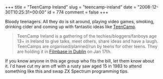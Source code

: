 +++
title = "TeenCamp Ireland"
slug = "teencamp-ireland"
date = "2008-12-30T10:25:31+00:00"
id = 774
comment = false
+++

Bloody teenagers. All they do is sit around, playing video games, smoking, drinking cider and coming up with fantastic ideas like [TeenCamp](http://teencampireland.com).
> TeenCamp Ireland is a gathering of the techies/bloggers/fanboys age 13+ in Ireland to give talks, meet others, share ideas and have a laugh. TeenCamps are organised/planned/run by teens for other teens.
They are holding it in [Filmbase in Dublin](http://teencampireland.com/2008/12/18/tci-update/) on Jan 17th.

If you know anyone in this age group who fits the bill, let them know about it. I'd have cut my arm off with a rusty saw aged 15 in 1983 to attend something like this and swap ZX Spectrum programming tips.
